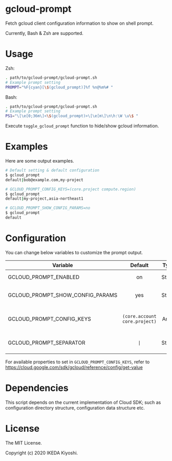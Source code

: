 # gcloud-prompt

Fetch gcloud client configuration information to show on shell prompt.

Currently, Bash & Zsh are supported.

# Usage

Zsh:

```sh
. path/to/gcloud-prompt/gcloud-prompt.sh
# Example prompt setting
PROMPT="%F{cyan}[\$(gcloud_prompt)]%f %n@%m%# "
```

Bash:

```sh
. path/to/gcloud-prompt/gcloud-prompt.sh
# Example prompt setting
PS1="\[\e[0;36m\]<\$(gcloud_prompt)>\[\e[m\]\n\h:\W \u\$ "
```

Execute `toggle_gcloud_prompt` function to hide/show gcloud information.

# Examples

Here are some output examples.

```sh
# Default setting & default configuration
$ gcloud_prompt
default|bob@example.com,my-project

# GCLOUD_PROMPT_CONFIG_KEYS=(core.project compute.region)
$ gcloud_prompt
default|my-project,asia-northeast1

# GCLOUD_PROMPT_SHOW_CONFIG_PARAMS=no
$ gcloud_prompt
default
```

# Configuration

You can change below variables to customize the prompt output.

 Variable | Default | Type | Description
----------|:-------:|:----:|---------------
 GCLOUD_PROMPT_ENABLED | on | String | If this variable is not set, `gcloud_prompt` prints nothing
 GCLOUD_PROMPT_SHOW_CONFIG_PARAMS | yes | String | If this variable doesn't equal to "yes", only current active configuration shows on prompt
 GCLOUD_PROMPT_CONFIG_KEYS | `(core.account core.project)` | Array | When `GCLOUD_PROMPT_SHOW_CONFIG_PARAMS` is set to `yes`, these properties appears on prompt
 GCLOUD_PROMPT_SEPARATOR | `\|` | String | Delimiter between active configuration and config properties

For available properties to set in `GCLOUD_PROMPT_CONFIG_KEYS`, refer to https://cloud.google.com/sdk/gcloud/reference/config/get-value

# Dependencies

This script depends on the current implementation of Cloud SDK; such as configuration
directory structure, configuration data structure etc.

# License

The MIT License.

Copyright (c) 2020 IKEDA Kiyoshi.
